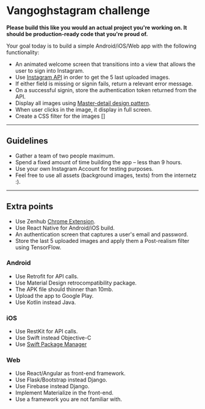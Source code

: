 # Vangoghstagram challenge

**Please build this like you would an actual project you're working on. It should be production-ready code that you're proud of.**

Your goal today is to build a simple Android/iOS/Web app with the following functionality:

* An animated welcome screen that transitions into a view that allows the user to sign into Instagram.
* Use [Instagram API] in order to get the 5 last uploaded images.
* If either field is missing or signin fails, return a relevant error message.
* On a successful signin, store the authentication token returned from the API.
* Display all images using [Master-detail design pattern].
* When user clicks in the image, it display in full screen.
* Create a CSS filter for the images []
---

## Guidelines

* Gather a team of two people maximum.
* Spend a fixed amount of time building the app – less than 9 hours.
* Use your own Instagram Account for testing purposes.
* Feel free to use all assets (background images, texts) from the internetz :).
---

## Extra points

* Use Zenhub [Chrome Extension].
* Use React Native for Android/iOS build.
* An authentication screen that captures a user's email and password.
* Store the last 5 uploaded images and apply them a Post-realism filter using TensorFlow.

### Android
* Use Retrofit for API calls.
* Use Material Design retrocompatibility package.
* The APK file should thinner than 10mb.
* Upload the app to Google Play.
* Use Kotlin instead Java.

### iOS
* Use RestKit for API calls.
* Use Swift instead Objective-C
* Use [Swift Package Manager]

### Web
* Use React/Angular as front-end framework.
* Use Flask/Bootstrap instead Django.
* Use Firebase instead Django.
* Implement Materialize in the front-end.
* Use a framework you are not familiar with.


[Instagram API]: https://www.instagram.com/developer/

[Chrome extension]: https://www.zenhub.com/

[Swift Package Manager]: https://github.com/apple/swift-package-manager

[Master-detail design pattern]: https://medium.com/gone-remote/case-study-master-detail-pattern-revisited-86c0ed7fc3e
